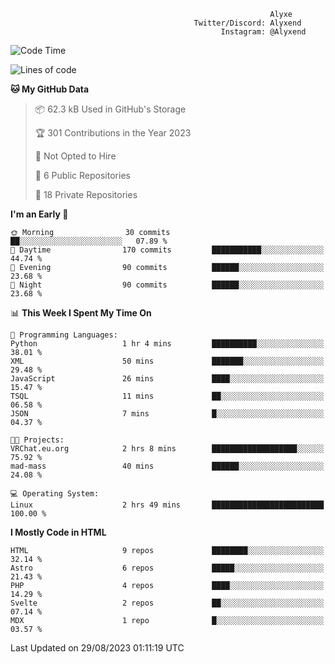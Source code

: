 ```text
                                                          Alyxe
                                         Twitter/Discord: Alyxend
                                               Instagram: @Alyxend
```

<!--START_SECTION:waka-->
![Code Time](http://img.shields.io/badge/Code%20Time-15%20hrs%2054%20mins-blue)

![Lines of code](https://img.shields.io/badge/From%20Hello%20World%20I%27ve%20Written-79.1%20thousand%20lines%20of%20code-blue)

**🐱 My GitHub Data** 

> 📦 62.3 kB Used in GitHub's Storage 
 > 
> 🏆 301 Contributions in the Year 2023
 > 
> 🚫 Not Opted to Hire
 > 
> 📜 6 Public Repositories 
 > 
> 🔑 18 Private Repositories 
 > 
**I'm an Early 🐤** 

```text
🌞 Morning                30 commits          ██░░░░░░░░░░░░░░░░░░░░░░░   07.89 % 
🌆 Daytime                170 commits         ███████████░░░░░░░░░░░░░░   44.74 % 
🌃 Evening                90 commits          ██████░░░░░░░░░░░░░░░░░░░   23.68 % 
🌙 Night                  90 commits          ██████░░░░░░░░░░░░░░░░░░░   23.68 % 
```


📊 **This Week I Spent My Time On** 

```text
💬 Programming Languages: 
Python                   1 hr 4 mins         ██████████░░░░░░░░░░░░░░░   38.01 % 
XML                      50 mins             ███████░░░░░░░░░░░░░░░░░░   29.48 % 
JavaScript               26 mins             ████░░░░░░░░░░░░░░░░░░░░░   15.47 % 
TSQL                     11 mins             ██░░░░░░░░░░░░░░░░░░░░░░░   06.58 % 
JSON                     7 mins              █░░░░░░░░░░░░░░░░░░░░░░░░   04.37 % 

🐱‍💻 Projects: 
VRChat.eu.org            2 hrs 8 mins        ███████████████████░░░░░░   75.92 % 
mad-mass                 40 mins             ██████░░░░░░░░░░░░░░░░░░░   24.08 % 

💻 Operating System: 
Linux                    2 hrs 49 mins       █████████████████████████   100.00 % 
```

**I Mostly Code in HTML** 

```text
HTML                     9 repos             ████████░░░░░░░░░░░░░░░░░   32.14 % 
Astro                    6 repos             █████░░░░░░░░░░░░░░░░░░░░   21.43 % 
PHP                      4 repos             ████░░░░░░░░░░░░░░░░░░░░░   14.29 % 
Svelte                   2 repos             ██░░░░░░░░░░░░░░░░░░░░░░░   07.14 % 
MDX                      1 repo              █░░░░░░░░░░░░░░░░░░░░░░░░   03.57 % 
```




 Last Updated on 29/08/2023 01:11:19 UTC
<!--END_SECTION:waka-->
